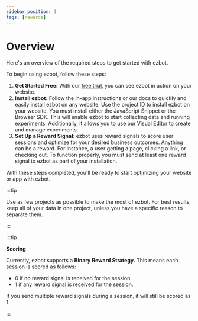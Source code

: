 ```yaml
---
sidebar_position: 1
tags: [rewards]
---
```


# Overview

Here's an overview of the required steps to get started with ezbot.

To begin using ezbot, follow these steps:

1. **Get Started Free:** With our [free trial](https://www.ezbot.ai/pricing), you can see ezbot in action on your website.
2. **Install ezbot:** Follow the in-app instructions or our docs to quickly and easily install ezbot on any website. Use the project ID to install ezbot on your website. You must install either the JavaScript Snippet or the Browser SDK. This will enable ezbot to start collecting data and running experiments. Additionally, it allows you to use our Visual Editor to create and manage experiments.
3. **Set Up a Reward Signal:** ezbot uses reward signals to score user sessions and optimize for your desired business outcomes. Anything can be a reward. For instance, a user getting a page, clicking a link, or checking out. To function properly, you must send at least one reward signal to ezbot as part of your installation.

With these steps completed, you'll be ready to start optimizing your website or app with ezbot.

:::tip

Use as few projects as possible to make the most of ezbot. For best results, keep all of your data in one project, unless you have a specific reason to separate them.

:::

:::tip

**Scoring**

Currently, ezbot supports a **Binary Reward Strategy.** This means each session is scored as follows:

- 0 if no reward signal is received for the session.
- 1 if any reward signal is received for the session.

If you send multiple reward signals during a session, it will still be scored as 1.

:::
